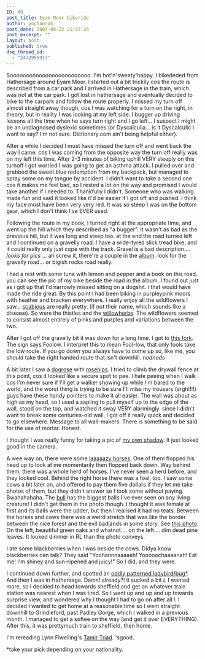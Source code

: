 ```yaml
---
ID: 49
post_title: Eyam Moor bikeride
author: yochannah
post_date: 2007-08-22 21:57:26
post_excerpt: ""
layout: post
published: true
dsq_thread_id:
  - "2472955917"
---
```

Sooooooooooooooooooooooooo. I'm hot'n'sweaty'happy. I bikededed from Hathersage around Eyam Moor. I started out a bit trickily cos the route is described from a car park and I arrived in Hathersage in the train, which was not at the car park. I got lost in hathersage and eventually decided to bike to the carpark and follow the route properly. I missed my turn off almost straight away though, cos I was watching for a turn on the right, in theory, but in reality I was looking at my left side. I bugger up driving lessons all the time when he says turn right and I go left... I suspect I might be an undiagnosed dyslexic sometimes (or Dyscalculia... is it Dyscalculic I want to say? I'm not sure. Dictionary.com ain't being helpful either).

After a while I decided I must have missed the turn off and went back the way I came. cos I was coming from the opposite way the turn off really was on my left this time. After 2-3 minutes of biking uphill VERY steeply on this turnoff I got worried I was going to get an asthma attack. I pulled over and grabbed the sweet blue redemption from my backpack, but managed to spray some on my tongue by accident. I didn't want to take a second one cos it makes me feel bad, so I rested a lot on the way and promised I would take another if I needed to. Thankfully I didn't. Someone who was  walking made fun and said it looked like it'd be easier if I got off and pushed. I think my face must have been very very red. It was so steep I was on the bottom gear, which I don't think I've EVER used.

Following the route in my book, I turned right at the appropriate time, and went up the hill which they described as "a bugger". It wasn't as bad as the previous hill, but it was long and steep too. at the end the road turned left and I continued on a gravelly road. I have a wide-tyred slick tread bike, and it could really only just cope with the track. Gravel is a bad description.... *looks for pics* ... ah screw it, there're a couple in the <a href="http://www.catwithnoname.com/photos/eyammoor22082007/">album</a>. look for the gravelly road... or bigish rocks road really.

I had a rest with some tuna with lemon and pepper and a book on this road.. you can see the pic of my bike beside the road in the album. I found out just as i got up that I'd narrowly missed sitting on a dogshit. *l* that would have made the ride great. By this point I had been biking in purpleypink moors with heather and bracken everywhere. I really enjoy all the wildflowers I saw... <a href="http://www.catwithnoname.com/photos/eyammoor22082007/images/22082007140.jpg">scabious</a> are really pretty. (if not their name, which sounds like a disease). So were the thistles and the <a href="http://www.catwithnoname.com/photos/eyammoor22082007/images/22082007139.jpg">willowherbs</a>. The wildflowers seemed to consist almost entirely of pinks and purples and variations between the two.

After I got off the gravelly bit it was down for a long time. I got to <a href="http://www.catwithnoname.com/photos/eyammoor22082007/images/22082007148.jpg">this fork</a>. The sign says Foolow. I interpret this to mean Fool-low, that only fools take the low route. If you go down you always have to come up so, like me, you should take the right handed route that isn't downhill. *nodnods*

A bit later I saw a <a href="http://www.catwithnoname.com/photos/eyammoor22082007/images/22082007156.jpg">dogrose</a> with <a href="http://www.catwithnoname.com/photos/eyammoor22082007/images/22082007157.jpg">rosehips</a>. I tried to climb the drywall fence at this point, cos it looked like a secure spot to pee. I hate peeing when I walk cos I'm never sure if I'll get a walker showing up while I'm bared to the world, and the worst thing is trying to be sure I'll miss my trousers (argh!!!!) guys have these handy pointers to make it all easier. The wall was about as high as my head, so I used a sapling to pull myself up to the edge of the wall, stood on the top, and watched it sway VERY alarmingly. since I didn't want to break some centuries-old wall, I got off it really quick and decided to go elsewhere. Message to all wall-makers: There is something to be said for the use of mortar. Honest.

I thought I was really funny for taking a pic of <a href="http://www.catwithnoname.com/photos/eyammoor22082007/images/22082007152.jpg">my own shadow</a>. It just looked good in the camera.

A wee way on, there were some <a href="http://www.catwithnoname.com/photos/eyammoor22082007/images/22082007164.jpg">laaaaazy horses</a>. One of them flopped his head up to look at me momentarily then flopped back down. Way behind them, there was a whole herd of horses. I've never seen a herd before, and they looked cool. Behind the right horse there was a foal, too. I saw some cows a bit later on, and offered to pay them five dollars if they let me take photos of them, but they didn't answer so I took some without paying. Bwahahahaha. The <a href="http://www.catwithnoname.com/photos/eyammoor22082007/images/22082007178.jpg">bull</a> has the biggest balls I've ever seen on any living creature! I didn't get them in the photo though. I thought it was female at first and its balls were the udder, but then I realised it had no teats. Between the horses and cows there was a weird stretch that was like the border between the nice forest and the evil badlands in some story. See <a href="http://www.catwithnoname.com/photos/eyammoor22082007/images/22082007176.jpg">this photo</a>. On the left, beautiful green oaks and whatnot.... on the left.... dim dead pine leaves. It looked dimmer in RL than the photo conveys.

I ate some blackberries when I was beside the cows. Didya know blackberries can talk? They said "Yochannnaaaaah! Yooooochaaaanah! Eat me! I'm shiney and sun-ripened and juicy!" So I did, and they were.

I continued down further, and spotted an <a href="http://www.catwithnoname.com/photos/eyammoor22082007/images/22082007185.jpg">oddly patterned ladybird/bug*</a>. And then I was in Hathersage. Damn! already?! it sucked a bit *L* I wanted more, so I decided to head towards sheffield and get on whatever train station was nearest when I was tired. So I went up and up and up towards surprise view, and wondered why I thought I had to go on after all *l*. I decided I wanted to get home at a reasonable time so I went straight downhill to Grindleford, past Padley Gorge, which I walked in a previous month. I managed to get a softee on the way (and get it over EVERYTHING). After this, it was prettymuch train to sheffield, then home.

I'm rereading Lynn Flwelling's <a href="http://www.amazon.co.uk/gp/product/0007113080?ie=UTF8&amp;tag=cat09-21&amp;linkCode=as2&amp;camp=1634&amp;creative=6738&amp;creativeASIN=0007113080"><img src="http://www.assoc-amazon.co.uk/e/ir?t=cat09-21&amp;l=as2&amp;o=2&amp;a=0007113080" style="border: medium none  ! important; margin: 0px ! important" border="0" height="1" width="1" />Tamir Triad</a>. 'sgood.

*take your pick depending on your nationality.